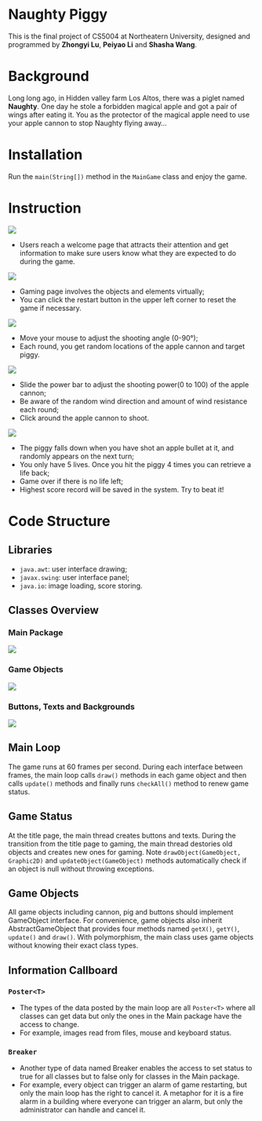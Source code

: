 # Naughty Piggy
This is the final project of CS5004 at Northeatern University, designed and programmed by **Zhongyi Lu**, **Peiyao Li** and **Shasha Wang**.


# Background
Long long ago, in Hidden valley farm Los Altos, there was a piglet named **Naughty**. One day he stole a forbidden magical apple and got a pair of wings after eating it. You as the protector of the magical apple need to use your apple cannon to stop Naughty flying away…


# Installation
Run the `main(String[])` method in the `MainGame` class and enjoy the game.


# Instruction
![](UML/Instructions_Welcome.jpg)
* Users reach a welcome page that attracts their attention and get information to make sure users know what they are expected to do during the game.


![](UML/Instructions_PlayPage.jpg)
* Gaming page involves the objects and elements virtually;
* You can click the restart button in the upper left corner to reset the game if necessary.


![](UML/Instructions_Cannon.jpg)
* Move your mouse to adjust the shooting angle (0-90°);
* Each round, you get random locations of the apple cannon and target piggy.


![](UML/Instructions_Bullet.jpg)
* Slide the power bar to adjust the shooting power(0 to 100) of the apple cannon;
* Be aware of the random wind direction and amount of wind resistance each round;
* Click around the apple cannon to shoot.


![](UML/Instructions_Target.jpg)
* The piggy falls down when you have shot an apple bullet at it, and randomly appears on the next turn;
* You only have 5 lives. Once you hit the piggy 4 times you can retrieve a life back;
* Game over if there is no life left;
* Highest score record will be saved in the system. Try to beat it!



# Code Structure
## Libraries
* `java.awt`: user interface drawing;
* `javax.swing`: user interface panel;
* `java.io`: image loading, score storing.

## Classes Overview
### Main Package
![](UML/main_without_private.png)

### Game Objects
![](UML/object_without_private.png)

### Buttons, Texts and Backgrounds
![](UML/all_without_private.png)


## Main Loop
The game runs at 60 frames per second. During each interface between frames, the main loop calls `draw()` methods in each game object and then calls `update()` methods and finally runs `checkAll()` method to renew game status.

## Game Status
At the title page, the main thread creates buttons and texts. During the transition from the title page to gaming, the main thread destories old objects and creates new ones for gaming. Note `drawObject(GameObject, Graphic2D)` and `updateObject(GameObject)` methods automatically check if an object is null without throwing exceptions.


## Game Objects
All game objects including cannon, pig and buttons should implement GameObject interface. For convenience, game objects also inherit AbstractGameObject that provides four methods named `getX()`, `getY()`, `update()` and `draw()`. With polymorphism, the main class uses game objects without knowing their exact class types.


## Information Callboard
### `Poster<T>`
* The types of the data posted by the main loop are all `Poster<T>` where all classes can get data but only the ones in the Main package have the access to change.
* For example, images read from files, mouse and keyboard status.
### `Breaker`
* Another type of data named Breaker enables the access to set status to true for all classes but to false only for classes in the Main package.
* For example, every object can trigger an alarm of game restarting, but only the main loop has the right to cancel it. A metaphor for it is a fire alarm in a building where everyone can trigger an alarm, but only the administrator can handle and cancel it.
